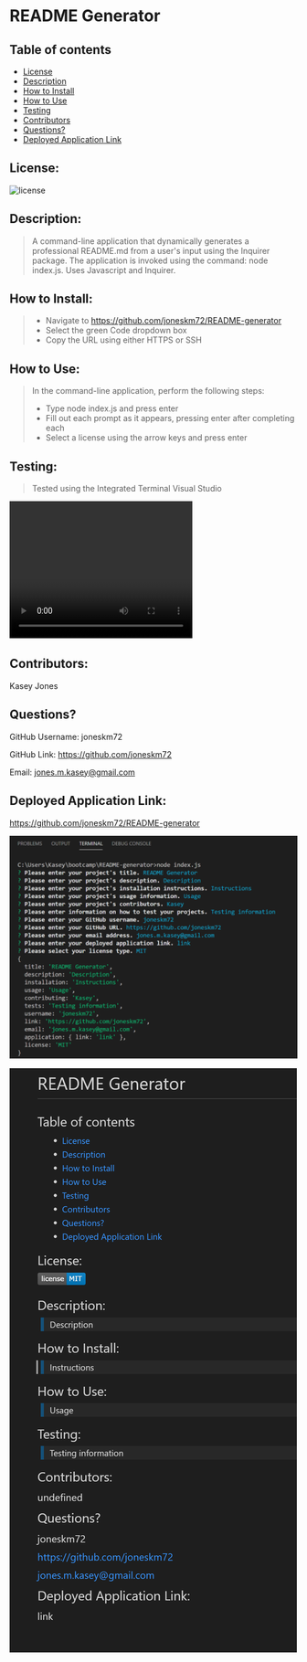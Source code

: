 # README Generator

## Table of contents
  * [License](#license)
  * [Description](#description)
  * [How to Install](#installation)
  * [How to Use](#usage)
  * [Testing](#testing)
  * [Contributors](#contributors)
  * [Questions?](#questions)
  * [Deployed Application Link](#application-link)

## License:

![license](https://img.shields.io/badge/license-MIT-blue.svg)

## Description:

>A command-line application that dynamically generates a professional README.md from a user's input using the Inquirer package. The application is invoked using the command: node index.js. Uses Javascript and Inquirer.

## How to Install:

>* Navigate to https://github.com/joneskm72/README-generator
>* Select the green Code dropdown box
>* Copy the URL using either HTTPS or SSH

## How to Use:
> In the command-line application, perform the following steps:
  >* Type node index.js and press enter
  >* Fill out each prompt as it appears, pressing enter after completing each
  >* Select a license using the arrow keys and press enter

## Testing:

> Tested using the Integrated Terminal Visual Studio

<video width="320" height="240" controls>
  <source src="images/index.js - README-generator.mp4" type="video/mp4">
</video>

## Contributors:

Kasey Jones

## Questions?

GitHub Username: joneskm72

GitHub Link: https://github.com/joneskm72

Email: jones.m.kasey@gmail.com

## Deployed Application Link:

https://github.com/joneskm72/README-generator


![alt text](images/terminal-information.png)

![alt text](images/README-image.png)

